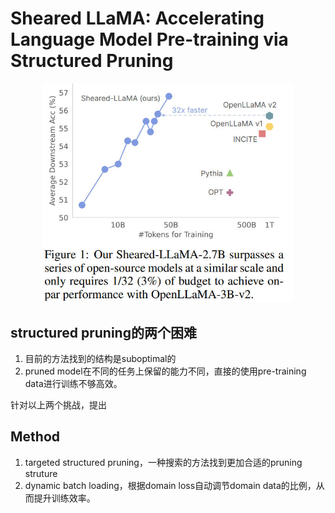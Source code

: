 # Sheared LLaMA: Accelerating Language Model Pre-training via Structured Pruning

<p align="center">
  <img src="./cover.jpg" width="400" title="kp">
</p>

## structured pruning的两个困难
1. 目前的方法找到的结构是suboptimal的
2. pruned model在不同的任务上保留的能力不同，直接的使用pre-training data进行训练不够高效。

针对以上两个挑战，提出
## Method
1. targeted structured pruning，一种搜索的方法找到更加合适的pruning struture
2. dynamic batch loading，根据domain loss自动调节domain data的比例，从而提升训练效率。